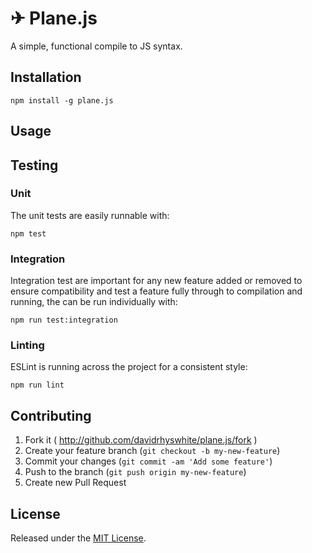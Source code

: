 # ✈ Plane.js

A simple, functional compile to JS syntax.

## Installation

    npm install -g plane.js

## Usage

## Testing

### Unit

The unit tests are easily runnable with:

    npm test

### Integration

Integration test are important for any new feature added or removed to ensure compatibility and test a feature fully through to compilation and running, the can be run individually with:

    npm run test:integration

### Linting

ESLint is running across the project for a consistent style:

    npm run lint

## Contributing

1. Fork it ( http://github.com/davidrhyswhite/plane.js/fork )
2. Create your feature branch (`git checkout -b my-new-feature`)
3. Commit your changes (`git commit -am 'Add some feature'`)
4. Push to the branch (`git push origin my-new-feature`)
5. Create new Pull Request

## License

Released under the [MIT License](http://www.opensource.org/licenses/MIT).
